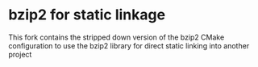 # bzip2 for static linkage

This fork contains the stripped down version of the bzip2 CMake configuration to use the bzip2 library for direct static linking into another project